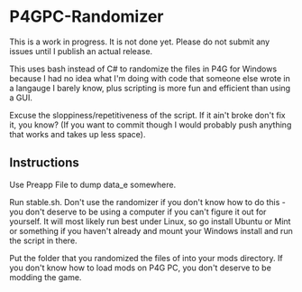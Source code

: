 # P4GPC-Randomizer
This is a work in progress. It is not done yet. Please do not submit any issues until I publish an actual release.

This uses bash instead of C# to randomize the files in P4G for Windows because I had no idea what I'm doing with code that someone else wrote in a langauge I barely know, plus scripting is more fun and efficient than using a GUI.

Excuse the sloppiness/repetitiveness of the script. If it ain't broke don't fix it, you know? (If you want to commit though I would probably push anything that works and takes up less space).

## Instructions
Use Preapp File to dump data_e somewhere.

Run stable.sh. Don't use the randomizer if you don't know how to do this - you don't deserve to be using a computer if you can't figure it out for yourself. It will most likely run best under Linux, so go install Ubuntu or Mint or something if you haven't already and mount your Windows install and run the script in there.

Put the folder that you randomized the files of into your mods directory. If you don't know how to load mods on P4G PC, you don't deserve to be modding the game.

